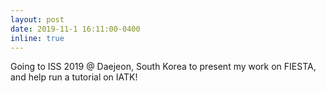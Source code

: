 ```yaml
---
layout: post
date: 2019-11-1 16:11:00-0400
inline: true
---
```


Going to ISS 2019 @ Daejeon, South Korea to present my work on FIESTA, and help run a tutorial on IATK!